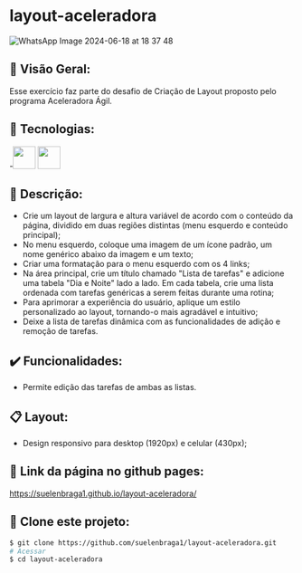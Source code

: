 # layout-aceleradora

![WhatsApp Image 2024-06-18 at 18 37 48](https://github.com/suelenbraga1/layout-aceleradora/assets/140122120/20404bf2-d739-4c0d-aebd-b32fc3a0d12d)


## 🏁 Visão Geral:

Esse exercício faz parte do desafio de Criação de Layout proposto pelo programa Aceleradora Ágil. 

## 🚀 Tecnologias:

-<img src="https://cdn.jsdelivr.net/gh/devicons/devicon@latest/icons/html5/html5-plain.svg" width="40" height="40"/> <img src="https://cdn.jsdelivr.net/gh/devicons/devicon@latest/icons/css3/css3-plain.svg" width="40" height="40"/>

## 📄 Descrição: 

- Crie um layout de largura e altura variável de acordo com o conteúdo da página, dividido em duas regiões distintas (menu esquerdo e conteúdo principal);   
- No menu esquerdo, coloque uma imagem de um ícone padrão, um nome genérico abaixo da imagem e um texto;
- Criar uma formatação para o menu esquerdo com os 4 links;
- Na área principal, crie um título chamado "Lista de tarefas" e adicione uma tabela "Dia e Noite" lado a lado. Em cada tabela, crie uma lista ordenada com tarefas genéricas a serem feitas durante uma rotina;
- Para aprimorar a experiência do usuário, aplique um estilo personalizado ao layout, tornando-o mais agradável e intuitivo;
- Deixe a lista de tarefas dinâmica com as funcionalidades de adição e remoção de tarefas.

## ✔️ Funcionalidades:

- Permite edição das tarefas de ambas as listas.

## 📋 Layout:

- Design responsivo para desktop (1920px) e celular (430px);

## 👾 Link da página no github pages:

https://suelenbraga1.github.io/layout-aceleradora/

## 👯 Clone este projeto:

```bash
$ git clone https://github.com/suelenbraga1/layout-aceleradora.git
# Acessar
$ cd layout-aceleradora
